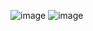 ![image](https://github.com/user-attachments/assets/5b33e6f2-9fda-4288-a237-7ec024710490)
![image](https://github.com/user-attachments/assets/3d87ee1a-6541-4264-9e10-2a0e808c9d02)
